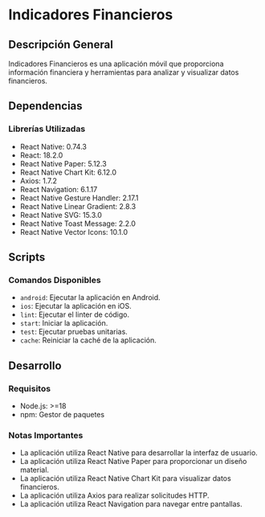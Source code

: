# Indicadores Financieros

## Descripción General
Indicadores Financieros es una aplicación móvil que proporciona información financiera y herramientas para analizar y visualizar datos financieros.

## Dependencias
### Librerías Utilizadas
- React Native: 0.74.3
- React: 18.2.0
- React Native Paper: 5.12.3
- React Native Chart Kit: 6.12.0
- Axios: 1.7.2
- React Navigation: 6.1.17
- React Native Gesture Handler: 2.17.1
- React Native Linear Gradient: 2.8.3
- React Native SVG: 15.3.0
- React Native Toast Message: 2.2.0
- React Native Vector Icons: 10.1.0

## Scripts
### Comandos Disponibles
- `android`: Ejecutar la aplicación en Android.
- `ios`: Ejecutar la aplicación en iOS.
- `lint`: Ejecutar el linter de código.
- `start`: Iniciar la aplicación.
- `test`: Ejecutar pruebas unitarias.
- `cache`: Reiniciar la caché de la aplicación.

## Desarrollo
### Requisitos
- Node.js: >=18
- npm: Gestor de paquetes

### Notas Importantes
- La aplicación utiliza React Native para desarrollar la interfaz de usuario.
- La aplicación utiliza React Native Paper para proporcionar un diseño material.
- La aplicación utiliza React Native Chart Kit para visualizar datos financieros.
- La aplicación utiliza Axios para realizar solicitudes HTTP.
- La aplicación utiliza React Navigation para navegar entre pantallas.